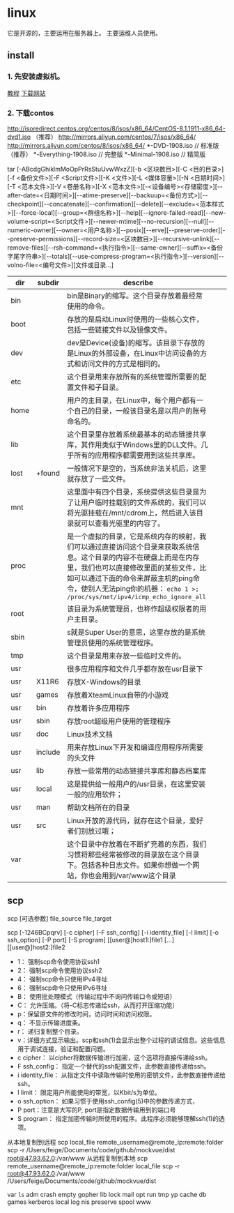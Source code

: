 # linux

它是开源的，主要运用在服务器上。
主要运维人员使用。

## install

### 1. 先安装虚拟机。

[教程](https://blog.csdn.net/poppy_rain/article/details/98681531)
[下载网站](http://www.pc6.com/pc/Macvirt/)

### 2. 下载contos

  http://isoredirect.centos.org/centos/8/isos/x86_64/CentOS-8.1.1911-x86_64-dvd1.iso （推荐）
  http://mirrors.aliyun.com/centos/7/isos/x86_64/
  http://mirrors.aliyun.com/centos/8/isos/x86_64/
    *-DVD-1908.iso // 标准版 （推荐）
    *-Everything-1908.iso // 完整版
    *-Minimal-1908.iso // 精简版



tar [-ABcdgGhiklmMoOpPrRsStuUvwWxzZ][-b <区块数目>][-C <目的目录>][-f <备份文件>][-F <Script文件>][-K <文件>][-L <媒体容量>][-N <日期时间>][-T <范本文件>][-V <卷册名称>][-X <范本文件>][-<设备编号><存储密度>][--after-date=<日期时间>][--atime-preserve][--backuup=<备份方式>][--checkpoint][--concatenate][--confirmation][--delete][--exclude=<范本样式>][--force-local][--group=<群组名称>][--help][--ignore-failed-read][--new-volume-script=<Script文件>][--newer-mtime][--no-recursion][--null][--numeric-owner][--owner=<用户名称>][--posix][--erve][--preserve-order][--preserve-permissions][--record-size=<区块数目>][--recursive-unlink][--remove-files][--rsh-command=<执行指令>][--same-owner][--suffix=<备份字尾字符串>][--totals][--use-compress-program=<执行指令>][--version][--volno-file=<编号文件>][文件或目录...]

|dir|subdir|describe|||
|-|-|-|-|-|
|bin||bin是Binary的缩写。这个目录存放着最经常使用的命令。|||
|boot||存放的是启动Linux时使用的一些核心文件，包括一些链接文件以及镜像文件。 |||
|dev||dev是Device(设备)的缩写。该目录下存放的是Linux的外部设备，在Linux中访问设备的方式和访问文件的方式是相同的。|||
|etc||这个目录用来存放所有的系统管理所需要的配置文件和子目录。 |||
|home||用户的主目录，在Linux中，每个用户都有一个自己的目录，一般该目录名是以用户的账号命名的。 |||
|lib||这个目录里存放着系统最基本的动态链接共享库，其作用类似于Windows里的DLL文件。几乎所有的应用程序都需要用到这些共享库。 |||
|lost|+found|一般情况下是空的，当系统非法关机后，这里就存放了一些文件。 |||
|mnt||这里面中有四个目录，系统提供这些目录是为了让用户临时挂载别的文件系统的，我们可以将光驱挂载在/mnt/cdrom上，然后进入该目录就可以查看光驱里的内容了。 |||
|proc||是一个虚拟的目录，它是系统内存的映射，我们可以通过直接访问这个目录来获取系统信息。这个目录的内容不在硬盘上而是在内存里，我们也可以直接修改里面的某些文件，比如可以通过下面的命令来屏蔽主机的ping命令，使别人无法ping你的机器： `echo 1 >; /proc/sys/net/ipv4/icmp_echo_ignore_all`|||
|root||该目录为系统管理员，也称作超级权限者的用户主目录。|||
|sbin||s就是Super User的意思，这里存放的是系统管理员使用的系统管理程序。|||
|tmp||这个目录是用来存放一些临时文件的。|||
|usr||很多应用程序和文件几乎都存放在usr目录下||
|usr|X11R6|存放X-Windows的目录||
|usr|games|存放着XteamLinux自带的小游戏||
|usr|bin|存放着许多应用程序||
|usr|sbin|存放root超级用户使用的管理程序||
|usr|doc|Linux技术文档||
|usr|include|用来存放Linux下开发和编译应用程序所需要的头文件||
|usr|lib|存放一些常用的动态链接共享库和静态档案库||
|usr|local|这是提供给一般用户的/usr目录，在这里安装一般的应用软件；||
|usr|man|帮助文档所在的目录||
|usr|src|Linux开放的源代码，就存在这个目录，爱好者们别放过哦；||
|var||这个目录中存放着在不断扩充着的东西，我们习惯将那些经常被修改的目录放在这个目录下。包括各种日志文件。如果你想做一个网站，你也会用到/var/www这个目录||

## scp

scp [可选参数] file_source file_target

scp [-1246BCpqrv] [-c cipher] [-F ssh_config] [-i identity_file]
[-l limit] [-o ssh_option] [-P port] [-S program]
[[user@]host1:]file1 [...] [[user@]host2:]file2

- 1： 强制scp命令使用协议ssh1
- 2： 强制scp命令使用协议ssh2
- 4： 强制scp命令只使用IPv4寻址
- 6： 强制scp命令只使用IPv6寻址
- B： 使用批处理模式（传输过程中不询问传输口令或短语）
- C： 允许压缩。（将-C标志传递给ssh，从而打开压缩功能）
- p：保留原文件的修改时间，访问时间和访问权限。
- q： 不显示传输进度条。
- r： 递归复制整个目录。
- v：详细方式显示输出。scp和ssh(1)会显示出整个过程的调试信息。这些信息用于调试连接，验证和配置问题。
- c cipher： 以cipher将数据传输进行加密，这个选项将直接传递给ssh。
- F ssh_config： 指定一个替代的ssh配置文件，此参数直接传递给ssh。
- i identity_file： 从指定文件中读取传输时使用的密钥文件，此参数直接传递给ssh。
- l limit： 限定用户所能使用的带宽，以Kbit/s为单位。
- o ssh_option： 如果习惯于使用ssh_config(5)中的参数传递方式，
- P port：注意是大写的P, port是指定数据传输用到的端口号
- S program： 指定加密传输时所使用的程序。此程序必须能够理解ssh(1)的选项。

从本地复制到远程
scp local_file remote_username@remote_ip:remote:folder
scp -r /Users/feige/Documents/code/github/mockvue/dist root@47.93.62.0:/var/www
从远程复制到本地
scp remote_username@remote_ip:remote:folder local_file
scp -r root@47.93.62.0:/var/www /Users/feige/Documents/code/github/mockvue/dist



var `ls`
adm    crash  empty  gopher    lib    lock  mail  opt       run    tmp  yp
cache  db     games  kerberos  local  log   nis   preserve  spool  www